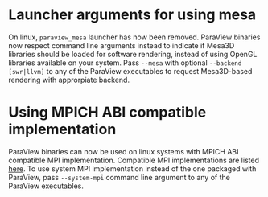 # Launcher arguments for using mesa

On linux, `paraview_mesa` launcher has now been removed. ParaView
binaries now respect command line arguments instead to indicate if Mesa3D
libraries should be loaded for software rendering, instead of using OpenGL
libraries available on your system. Pass `--mesa` with optional `--backend
[swr|llvm]` to any of the ParaView executables to request Mesa3D-based rendering
with approrpiate backend.


# Using MPICH ABI compatible implementation

ParaView binaries can now be used on linux systems with MPICH ABI compatible
MPI implementation. Compatible MPI implementations are listed
[here](https://wiki.mpich.org/mpich/index.php/ABI_Compatibility_Initiative). To
use system MPI implementation instead of the one packaged with ParaView, pass
`--system-mpi` command line argument to any of the ParaView executables.
